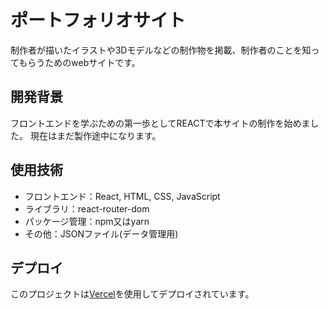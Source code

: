 # ポートフォリオサイト

制作者が描いたイラストや3Dモデルなどの制作物を掲載、制作者のことを知ってもらうためのwebサイトです。

## 開発背景

フロントエンドを学ぶための第一歩としてREACTで本サイトの制作を始めました。
現在はまだ製作途中になります。

## 使用技術

- フロントエンド：React, HTML, CSS, JavaScript
- ライブラリ：react-router-dom
- パッケージ管理：npm又はyarn
- その他：JSONファイル(データ管理用)

## デプロイ

このプロジェクトは[Vercel](https://vercel.com/)を使用してデプロイされています。
